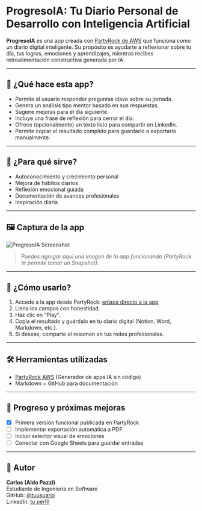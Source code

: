 # ProgresoIA: Tu Diario Personal de Desarrollo con Inteligencia Artificial

**ProgresoIA** es una app creada con [PartyRock de AWS](https://partyrock.aws) que funciona como un diario digital inteligente. Su propósito es ayudarte a reflexionar sobre tu día, tus logros, emociones y aprendizajes, mientras recibes retroalimentación constructiva generada por IA.

---

## 🚀 ¿Qué hace esta app?

- Permite al usuario responder preguntas clave sobre su jornada.
- Genera un análisis tipo mentor basado en sus respuestas.
- Sugiere mejoras para el día siguiente.
- Incluye una frase de reflexión para cerrar el día.
- Ofrece (opcionalmente) un texto listo para compartir en LinkedIn.
- Permite copiar el resultado completo para guardarlo o exportarlo manualmente.

---

## 🧠 ¿Para qué sirve?

- Autoconocimiento y crecimiento personal
- Mejora de hábitos diarios
- Reflexión emocional guiada
- Documentación de avances profesionales
- Inspiración diaria

---

## 🖼️ Captura de la app

![ProgresoIA Screenshot](ruta/del/archivo.png)

> *Puedes agregar aquí una imagen de la app funcionando (PartyRock te permite tomar un Snapshot).*

---

## 📌 ¿Cómo usarlo?

1. Accede a la app desde PartyRock: [enlace directo a la app](https://partyrock.aws/u/TUENLACE)
2. Llena los campos con honestidad.
3. Haz clic en “Play”.
4. Copia el resultado y guárdalo en tu diario digital (Notion, Word, Markdown, etc.).
5. Si deseas, comparte el resumen en tus redes profesionales.

---

## 🛠️ Herramientas utilizadas

- [PartyRock AWS](https://partyrock.aws) (Generador de apps IA sin código)
- Markdown + GitHub para documentación

---

## 📅 Progreso y próximas mejoras

- [x] Primera versión funcional publicada en PartyRock
- [ ] Implementar exportación automática a PDF
- [ ] Incluir selector visual de emociones
- [ ] Conectar con Google Sheets para guardar entradas

---

## 📇 Autor

**Carlos (Aldo Pazzi)**  
Estudiante de Ingeniería en Software  
GitHub: [@tuusuario](https://github.com/tuusuario)  
LinkedIn: [tu perfil](https://www.linkedin.com/in/tuperfil)

